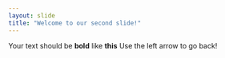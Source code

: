 ```yaml
---
layout: slide
title: "Welcome to our second slide!"
---
```

Your text should be **bold** like __this__
Use the left arrow to go back!
